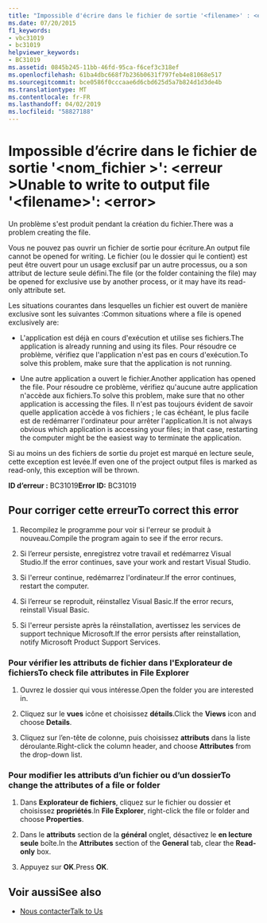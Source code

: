 ```yaml
---
title: "Impossible d'écrire dans le fichier de sortie '<filename>' : <error>"
ms.date: 07/20/2015
f1_keywords:
- vbc31019
- bc31019
helpviewer_keywords:
- BC31019
ms.assetid: 0845b245-11bb-46fd-95ca-f6cef3c318ef
ms.openlocfilehash: 61ba4dbc668f7b236b0631f797feb4e81068e517
ms.sourcegitcommit: bce0586f0cccaae6d6cbd625d5a7b824d1d3de4b
ms.translationtype: MT
ms.contentlocale: fr-FR
ms.lasthandoff: 04/02/2019
ms.locfileid: "58827188"
---
```

# <a name="unable-to-write-to-output-file-filename-error"></a><span data-ttu-id="b2613-102">Impossible d’écrire dans le fichier de sortie '\<nom_fichier >': \<erreur ></span><span class="sxs-lookup"><span data-stu-id="b2613-102">Unable to write to output file '\<filename>': \<error></span></span>
<span data-ttu-id="b2613-103">Un problème s'est produit pendant la création du fichier.</span><span class="sxs-lookup"><span data-stu-id="b2613-103">There was a problem creating the file.</span></span>  
  
 <span data-ttu-id="b2613-104">Vous ne pouvez pas ouvrir un fichier de sortie pour écriture.</span><span class="sxs-lookup"><span data-stu-id="b2613-104">An output file cannot be opened for writing.</span></span> <span data-ttu-id="b2613-105">Le fichier (ou le dossier qui le contient) est peut être ouvert pour un usage exclusif par un autre processus, ou a son attribut de lecture seule défini.</span><span class="sxs-lookup"><span data-stu-id="b2613-105">The file (or the folder containing the file) may be opened for exclusive use by another process, or it may have its read-only attribute set.</span></span>  
  
 <span data-ttu-id="b2613-106">Les situations courantes dans lesquelles un fichier est ouvert de manière exclusive sont les suivantes :</span><span class="sxs-lookup"><span data-stu-id="b2613-106">Common situations where a file is opened exclusively are:</span></span>  
  
-   <span data-ttu-id="b2613-107">L'application est déjà en cours d'exécution et utilise ses fichiers.</span><span class="sxs-lookup"><span data-stu-id="b2613-107">The application is already running and using its files.</span></span> <span data-ttu-id="b2613-108">Pour résoudre ce problème, vérifiez que l'application n'est pas en cours d'exécution.</span><span class="sxs-lookup"><span data-stu-id="b2613-108">To solve this problem, make sure that the application is not running.</span></span>  
  
-   <span data-ttu-id="b2613-109">Une autre application a ouvert le fichier.</span><span class="sxs-lookup"><span data-stu-id="b2613-109">Another application has opened the file.</span></span> <span data-ttu-id="b2613-110">Pour résoudre ce problème, vérifiez qu'aucune autre application n'accède aux fichiers.</span><span class="sxs-lookup"><span data-stu-id="b2613-110">To solve this problem, make sure that no other application is accessing the files.</span></span> <span data-ttu-id="b2613-111">Il n'est pas toujours évident de savoir quelle application accède à vos fichiers ; le cas échéant, le plus facile est de redémarrer l'ordinateur pour arrêter l'application.</span><span class="sxs-lookup"><span data-stu-id="b2613-111">It is not always obvious which application is accessing your files; in that case, restarting the computer might be the easiest way to terminate the application.</span></span>  
  
 <span data-ttu-id="b2613-112">Si au moins un des fichiers de sortie du projet est marqué en lecture seule, cette exception est levée.</span><span class="sxs-lookup"><span data-stu-id="b2613-112">If even one of the project output files is marked as read-only, this exception will be thrown.</span></span>  
  
 <span data-ttu-id="b2613-113">**ID d’erreur :** BC31019</span><span class="sxs-lookup"><span data-stu-id="b2613-113">**Error ID:** BC31019</span></span>  
  
## <a name="to-correct-this-error"></a><span data-ttu-id="b2613-114">Pour corriger cette erreur</span><span class="sxs-lookup"><span data-stu-id="b2613-114">To correct this error</span></span>  
  
1.  <span data-ttu-id="b2613-115">Recompilez le programme pour voir si l'erreur se produit à nouveau.</span><span class="sxs-lookup"><span data-stu-id="b2613-115">Compile the program again to see if the error recurs.</span></span>  
  
2.  <span data-ttu-id="b2613-116">Si l’erreur persiste, enregistrez votre travail et redémarrez Visual Studio.</span><span class="sxs-lookup"><span data-stu-id="b2613-116">If the error continues, save your work and restart Visual Studio.</span></span>  
  
3.  <span data-ttu-id="b2613-117">Si l'erreur continue, redémarrez l'ordinateur.</span><span class="sxs-lookup"><span data-stu-id="b2613-117">If the error continues, restart the computer.</span></span>  
  
4.  <span data-ttu-id="b2613-118">Si l’erreur se reproduit, réinstallez Visual Basic.</span><span class="sxs-lookup"><span data-stu-id="b2613-118">If the error recurs, reinstall Visual Basic.</span></span>  
  
5.  <span data-ttu-id="b2613-119">Si l'erreur persiste après la réinstallation, avertissez les services de support technique Microsoft.</span><span class="sxs-lookup"><span data-stu-id="b2613-119">If the error persists after reinstallation, notify Microsoft Product Support Services.</span></span>  
  
### <a name="to-check-file-attributes-in-file-explorer"></a><span data-ttu-id="b2613-120">Pour vérifier les attributs de fichier dans l'Explorateur de fichiers</span><span class="sxs-lookup"><span data-stu-id="b2613-120">To check file attributes in File Explorer</span></span>  
  
1.  <span data-ttu-id="b2613-121">Ouvrez le dossier qui vous intéresse.</span><span class="sxs-lookup"><span data-stu-id="b2613-121">Open the folder you are interested in.</span></span>  
  
2.  <span data-ttu-id="b2613-122">Cliquez sur le **vues** icône et choisissez **détails**.</span><span class="sxs-lookup"><span data-stu-id="b2613-122">Click the **Views** icon and choose **Details**.</span></span>  
  
3.  <span data-ttu-id="b2613-123">Cliquez sur l’en-tête de colonne, puis choisissez **attributs** dans la liste déroulante.</span><span class="sxs-lookup"><span data-stu-id="b2613-123">Right-click the column header, and choose **Attributes** from the drop-down list.</span></span>  
  
### <a name="to-change-the-attributes-of-a-file-or-folder"></a><span data-ttu-id="b2613-124">Pour modifier les attributs d’un fichier ou d’un dossier</span><span class="sxs-lookup"><span data-stu-id="b2613-124">To change the attributes of a file or folder</span></span>  
  
1.  <span data-ttu-id="b2613-125">Dans **Explorateur de fichiers**, cliquez sur le fichier ou dossier et choisissez **propriétés**.</span><span class="sxs-lookup"><span data-stu-id="b2613-125">In **File Explorer**, right-click the file or folder and choose **Properties**.</span></span>  
  
2.  <span data-ttu-id="b2613-126">Dans le **attributs** section de la **général** onglet, désactivez le **en lecture seule** boîte.</span><span class="sxs-lookup"><span data-stu-id="b2613-126">In the **Attributes** section of the **General** tab, clear the **Read-only** box.</span></span>  
  
3.  <span data-ttu-id="b2613-127">Appuyez sur **OK**.</span><span class="sxs-lookup"><span data-stu-id="b2613-127">Press **OK**.</span></span>  
  
## <a name="see-also"></a><span data-ttu-id="b2613-128">Voir aussi</span><span class="sxs-lookup"><span data-stu-id="b2613-128">See also</span></span>

- [<span data-ttu-id="b2613-129">Nous contacter</span><span class="sxs-lookup"><span data-stu-id="b2613-129">Talk to Us</span></span>](/visualstudio/ide/talk-to-us)
